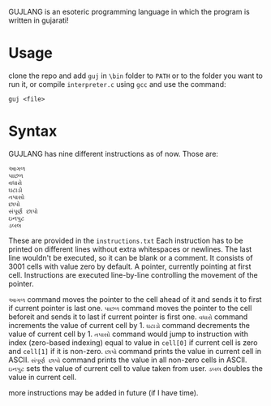 GUJLANG  is an esoteric programming language in which the program is written in gujarati!
# Usage
clone the repo and add `guj` in `\bin` folder to `PATH` or to the folder you want to run it, or compile `interpreter.c` using `gcc` and use the command:
```
guj <file>
```

# Syntax
GUJLANG has nine different instructions as of now. Those are:
```
આગળ
પાછળ
વધારો
ઘટાડો
તપાસો
છાપો
સંપૂર્ણ છાપો	
ઇનપુટ	
ડબલ
```
These are provided in the `instructions.txt`
Each instruction has to be printed on different lines without extra whitespaces or newlines. The last line wouldn't be executed, so it can be blank or a comment.
It consists of 3001 cells with value zero by default. A pointer, currently pointing at first cell. Instructions are executed line-by-line controlling the movement of the pointer.

`આગળ` command moves the pointer to the cell ahead of it and sends it to first if current pointer is last one.
`પાછળ` command moves the pointer to the cell  beforeit and sends it to last if current pointer is first one.
`વધારો` command increments the value of current cell by 1.
`ઘટાડો` command decrements the value of current cell by 1.
`તપાસો` command would jump to instruction with index (zero-based indexing) equal to value in `cell[0]` if current cell is zero and `cell[1]` if it is non-zero.
`છાપો` command prints the value in current cell in ASCII.
`સંપૂર્ણ છાપો` command prints the value in all non-zero cells in ASCII.
`ઇનપુટ` sets the value of current cell to value taken from user.
`ડબલ` doubles the value in current cell.

more instructions may be added in future (if I have time).
